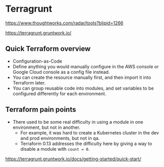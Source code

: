 # Terragrunt

https://www.thoughtworks.com/radar/tools?blipid=1266

https://terragrunt.gruntwork.io/

## Quick Terraform overview
- Configuration-as-Code
- Define anything you would manually configure in the AWS console or Google Cloud console as a config file instead.
- You can create the resource manually first, and then import it into Terraform later.
- You can group reusable code into modules, and set variables to be configured differently for each environment.

## Terraform pain points
- There used to be some real difficulty in using a module in one environment, but not in another.
  - For example, it was hard to create a Kubernetes cluster in the dev and prod environments, but not in qa.
  - Terraform 0.13 addresses the difficulty here by giving a way to disable a module with `count = 0`.

https://terragrunt.gruntwork.io/docs/getting-started/quick-start/
